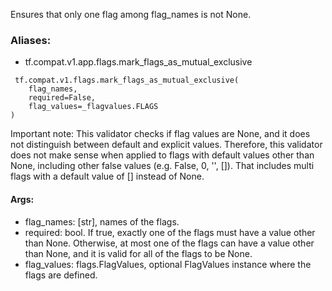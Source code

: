 Ensures that only one flag among flag_names is not None.
### Aliases:
- tf.compat.v1.app.flags.mark_flags_as_mutual_exclusive

```
 tf.compat.v1.flags.mark_flags_as_mutual_exclusive(
    flag_names,
    required=False,
    flag_values=_flagvalues.FLAGS
)
```
Important note: This validator checks if flag values are None, and it does not distinguish between default and explicit values. Therefore, this validator does not make sense when applied to flags with default values other than None, including other false values (e.g. False, 0, '', []). That includes multi flags with a default value of [] instead of None.
#### Args:
- flag_names: [str], names of the flags.
- required: bool. If true, exactly one of the flags must have a value other than None. Otherwise, at most one of the flags can have a value other than None, and it is valid for all of the flags to be None.
- flag_values: flags.FlagValues, optional FlagValues instance where the flags are defined.
